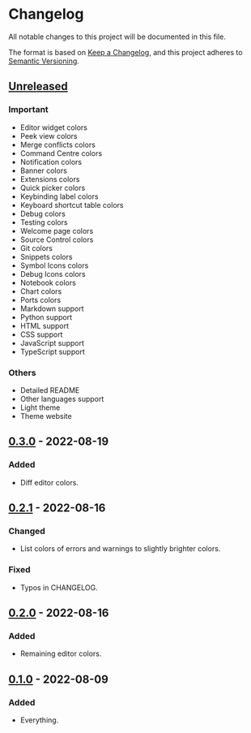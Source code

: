 # Changelog

All notable changes to this project will be documented in this file.

The format is based on [Keep a Changelog](https://keepachangelog.com/en/1.0.0/),
and this project adheres to [Semantic Versioning](https://semver.org/spec/v2.0.0.html).

## [Unreleased]

### Important

- Editor widget colors
- Peek view colors
- Merge conflicts colors
- Command Centre colors
- Notification colors
- Banner colors
- Extensions colors
- Quick picker colors
- Keybinding label colors
- Keyboard shortcut table colors
- Debug colors
- Testing colors
- Welcome page colors
- Source Control colors
- Git colors
- Snippets colors
- Symbol Icons colors
- Debug Icons colors
- Notebook colors
- Chart colors
- Ports colors
- Markdown support
- Python support
- HTML support
- CSS support
- JavaScript support
- TypeScript support

### Others

- Detailed README
- Other languages support
- Light theme
- Theme website

## [0.3.0] - 2022-08-19

### Added

- Diff editor colors.

## [0.2.1] - 2022-08-16

### Changed

- List colors of errors and warnings to slightly brighter colors.

### Fixed

- Typos in CHANGELOG.

## [0.2.0] - 2022-08-16

### Added

- Remaining editor colors.

## [0.1.0] - 2022-08-09

### Added

- Everything.

[unreleased]: https://github.com/psi-chi/illuminate/compare/v0.1.0...HEAD
[0.3.0]: https://github.com/psi-chi/illuminate/compare/v0.2.1...v0.3.0
[0.2.1]: https://github.com/psi-chi/illuminate/compare/v0.2.0...v0.2.1
[0.2.0]: https://github.com/psi-chi/illuminate/compare/v0.1.0...v0.2.0
[0.1.0]: https://github.com/psi-chi/illuminate/releases/tag/v0.1.0
